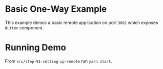 # Basic One-Way Example

This example demos a basic remote application on port `3002` which exposes `Button` component.

# Running Demo

From `src/step-01-setting-up-remote` run `yarn start`.
